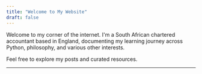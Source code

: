 ```yaml
---
title: "Welcome to My Website"
draft: false
---
```


Welcome to my corner of the internet. I'm a South African chartered accountant based in England, documenting my learning journey across Python, philosophy, and various other interests. 

Feel free to explore my posts and curated resources. 

---